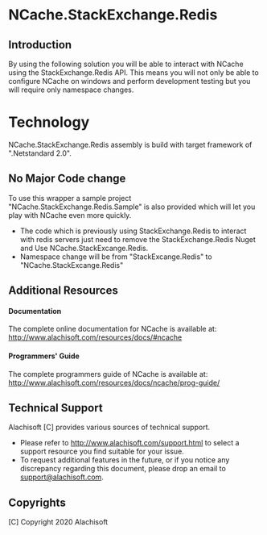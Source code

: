 # NCache.StackExchange.Redis

## Introduction
By using the following solution you will be able to interact with NCache using the StackExchange.Redis API. This means you will not only be able to configure NCache on windows and perform development testing but you will require only namespace changes.

# Technology
NCache.StackExchange.Redis assembly is build with target framework of ".Netstandard 2.0".

## No Major Code change
To use this wrapper a sample project "NCache.StackExchange.Redis.Sample" is also provided which will let you play with NCache even more quickly.

* The code which is previously using StackExchange.Redis to interact with redis servers just need to remove the StackExchange.Redis Nuget and Use NCache.StackExcange.Redis.
* Namespace change will be from "StackExcange.Redis" to "NCache.StackExcange.Redis"


## Additional Resources

#### Documentation
The complete online documentation for NCache is available at:
http://www.alachisoft.com/resources/docs/#ncache

#### Programmers' Guide
The complete programmers guide of NCache is available at:
http://www.alachisoft.com/resources/docs/ncache/prog-guide/

## Technical Support

Alachisoft [C] provides various sources of technical support. 

- Please refer to http://www.alachisoft.com/support.html to select a support resource you find suitable for your issue.
- To request additional features in the future, or if you notice any discrepancy regarding this document, please drop an email to [support@alachisoft.com](mailto:support@alachisoft.com).

## Copyrights

[C] Copyright 2020 Alachisoft